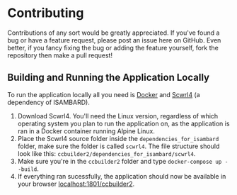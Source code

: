 # Contributing
Contributions of any sort would be greatly appreciated. If you've found a bug or have a feature request, please post an issue here on GitHub. Even better, if you fancy fixing the bug or adding the feature yourself, fork the repository then make a pull request!

## Building and Running the Application Locally
To run the application locally all you need is [Docker](https://www.docker.com/) and [Scwrl4](http://dunbrack.fccc.edu/scwrl4/) (a dependency of ISAMBARD).

1. Download Scwrl4. You'll need the Linux version, regardless of which operating system you plan to run the application on, as the application is ran in a Docker container running Alpine Linux.
1. Place the Scwrl4 source folder inside the `dependencies_for_isambard` folder, make sure the folder is called `scwrl4`. The file structure should look like this: `ccbuilder2/dependencies_for_isambard/scwrl4`.
1. Make sure you're in the `ccbuilder2` folder and type `docker-compose up --build`.
1. If everything ran sucessfully, the application should now be available in your browser [localhost:1801/ccbuilder2](localhost:1801/ccbuilder2).

